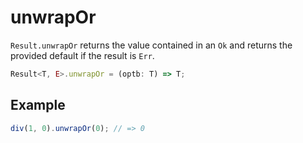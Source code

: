 # unwrapOr

`Result.unwrapOr` returns the value contained in an `Ok` and returns the provided default if the result is `Err`.

```typescript
Result<T, E>.unwrapOr = (optb: T) => T;
```

## Example

```typescript
div(1, 0).unwrapOr(0); // => 0
```

